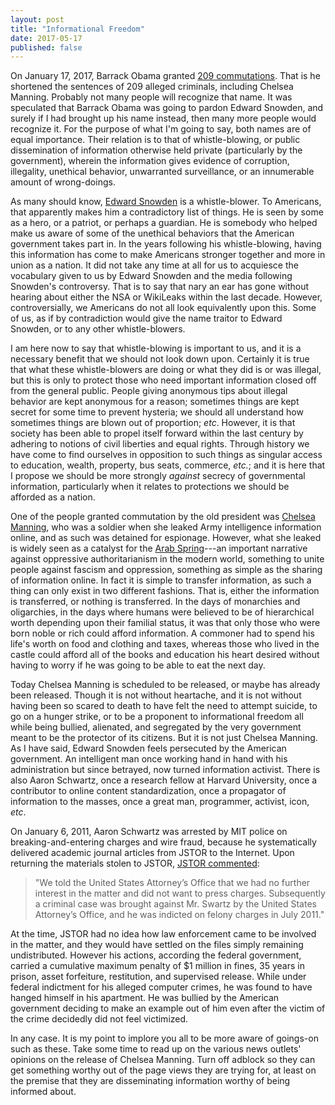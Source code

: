 ```yaml
---
layout: post
title: "Informational Freedom"
date: 2017-05-17
published: false
---
```


On January 17, 2017, Barrack Obama
granted [209 commutations](https://www.justice.gov/pardon/obama-commutations).
That is he shortened the sentences of 209 alleged criminals, including Chelsea
Manning. Probably not many people will recognize that name. It was speculated
that Barrack Obama was going to pardon Edward Snowden, and surely if I had
brought up his name instead, then many more people would recognize it. For the
purpose of what I'm going to say, both names are of equal importance. Their
relation is to that of whistle-blowing, or public dissemination of information
otherwise held private (particularly by the government), wherein the information
gives evidence of corruption, illegality, unethical behavior, unwarranted
surveillance, or an innumerable amount of wrong-doings.

As many should
know, [Edward Snowden](https://en.wikipedia.org/wiki/Edward_Snowden) is a
whistle-blower. To Americans, that apparently makes him a contradictory list of
things. He is seen by some as a hero, or a patriot, or perhaps a guardian. He is
somebody who helped make us aware of some of the unethical behaviors that the
American government takes part in. In the years following his whistle-blowing,
having this information has come to make Americans stronger together and more in
union as a nation. It did not take any time at all for us to acquiesce the
vocabulary given to us by Edward Snowden and the media following Snowden's
controversy. That is to say that nary an ear has gone without hearing about
either the NSA or WikiLeaks within the last decade. However, controversially, we
Americans do not all look equivalently upon this. Some of us, as if by
contradiction would give the name traitor to Edward Snowden, or to any other
whistle-blowers.

I am here now to say that whistle-blowing is important to us, and it is a
necessary benefit that we should not look down upon. Certainly it is true that
what these whistle-blowers are doing or what they did is or was illegal, but
this is only to protect those who need important information closed off from the
general public. People giving anonymous tips about illegal behavior are kept
anonymous for a reason; sometimes things are kept secret for some time to
prevent hysteria; we should all understand how sometimes things are blown out of
proportion; _etc_. However, it is that society has been able to propel itself
forward within the last century by adhering to notions of civil liberties and
equal rights. Through history we have come to find ourselves in opposition to
such things as singular access to education, wealth, property, bus seats,
commerce, _etc._; and it is here that I propose we should be more strongly
_against_ secrecy of governmental information, particularly when it relates to
protections we should be afforded as a nation.

One of the people granted commutation by the old president
was [Chelsea Manning](https://en.wikipedia.org/wiki/Chelsea_Manning), who was a
soldier when she leaked Army intelligence information online, and as such was
detained for espionage. However, what she leaked is widely seen as a catalyst
for the
[Arab Spring](http://www.worldaffairsjournal.org/article/wikihistory-did-leaks-inspire-arab-spring)---an
important narrative against oppressive authoritarianism in the modern world,
something to unite people against fascism and oppression, something as simple as
the sharing of information online. In fact it is simple to transfer information,
as such a thing can only exist in two different fashions. That is, either the
information is transferred, or nothing is transferred. In the days of monarchies
and oligarchies, in the days where humans were believed to be of hierarchical
worth depending upon their familial status, it was that only those who were born
noble or rich could afford information. A commoner had to spend his life's worth
on food and clothing and taxes, whereas those who lived in the castle could
afford all of the books and education his heart desired without having to worry
if he was going to be able to eat the next day.

Today Chelsea Manning is scheduled to be released, or maybe has already been
released. Though it is not without heartache, and it is not without having been
so scared to death to have felt the need to attempt suicide, to go on a hunger
strike, or to be a proponent to informational freedom all while being bullied,
alienated, and segregated by the very government meant to be the protector of
its citizens. But it is not just Chelsea Manning. As I have said, Edward Snowden
feels persecuted by the American government. An intelligent man once working
hand in hand with his administration but since betrayed, now turned information
activist. There is also Aaron Schwartz, once a research fellow at Harvard
University, once a contributor to online content standardization, once a
propagator of information to the masses, once a great man, programmer, activist,
icon, _etc_.

On January 6, 2011, Aaron Schwartz was arrested by MIT police on
breaking-and-entering charges and wire fraud, because he systematically
delivered academic journal articles from JSTOR to the Internet. Upon returning
the materials stolen to JSTOR, [JSTOR commented](http://docs.jstor.org/):

> "We told the United States Attorney’s Office that we had no further interest
> in the matter and did not want to press charges. Subsequently a criminal case
> was brought against Mr. Swartz by the United States Attorney’s Office, and he
> was indicted on felony charges in July 2011."

At the time, JSTOR had no idea how law enforcement came to be involved in the
matter, and they would have settled on the files simply remaining undistributed.
However his actions, according the federal government, carried a cumulative
maximum penalty of \$1 million in fines, 35 years in prison, asset forfeiture,
restitution, and supervised release. While under federal indictment for his
alleged computer crimes, he was found to have hanged himself in his apartment.
He was bullied by the American government deciding to make an example out of him
even after the victim of the crime decidedly did not feel victimized.

In any case. It is my point to implore you all to be more aware of goings-on
such as these. Take some time to read up on the various news outlets' opinions
on the release of Chelsea Manning. Turn off adblock so they can get something
worthy out of the page views they are trying for, at least on the premise that
they are disseminating information worthy of being informed about.
